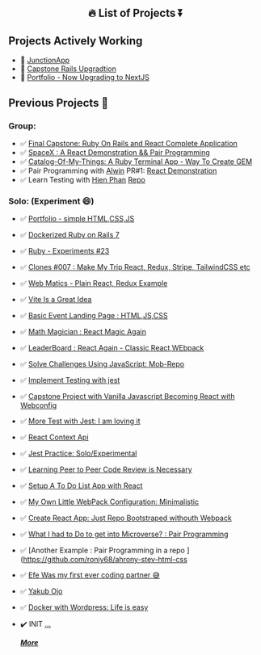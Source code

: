 <section id="title" align="center">
  
 # 🔥 List of Projects ⏬
 
</section>

<section id="projects">

## Projects Actively Working

- 🔨 [JunctionApp](https://github.com/hackjunction/JunctionApp)
- 🔨 [Capstone Rails Upgradtion](https://github.com/roniy68/capstone-rails/projects/1)
- 🔨 [Portfolio - Now Upgrading to NextJS](https://github.com/roniy68/portfolio)

## Previous Projects 🔽

### Group:
- ✅ [Final Capstone: Ruby On Rails and React Complete Application](https://github.com/roniy68/capstone-rails/projects/1)
- ✅ [SpaceX : A React Demonstration && Pair Programming](https://github.com/users/roniy68/projects/18)
- ✅ [Catalog-Of-My-Things: A Ruby Terminal App - Way To Create GEM](https://github.com/roniy68/catalog-of-my-things/projects/1)
- ✅ Pair Programming with [Alwin](https://github.com/Thoth1111) PR#1: [React Demonstration](https://github.com/roniy68/react-todolist/pull/1)
- ✅ Learn Testing with [Hien Phan](https://github.com/hienphan0111)  [Repo](https://github.com/roniy68/to-do-list-testing)

### Solo: (Experiment 😄) 
- ✅ [Portfolio - simple HTML,CSS,JS](https://github.com/roniy68/portfolio)
- ✅ [Dockerized Ruby on Rails 7](https://github.com/roniy68/blog-app-docked)
- ✅ [Ruby - Experiments #23](https://github.com/roniy68/catalog-of-my-things)
- ✅ [Clones #007 : Make My Trip React, Redux, Stripe, TailwindCSS etc](https://github.com/roniy68/make-my-trip-react-clone)
- ✅ [Web Matics - Plain React, Redux Example ](https://github.com/roniy68/web-matrics)
- ✅ [Vite Is a Great Idea](https://github.com/roniy68/react-context-tutorial)
- ✅ [Basic Event Landing Page : HTML,JS,CSS](https://github.com/roniy68/event-management)
- ✅ [Math Magician : React Magic Again](https://github.com/roniy68/math-magician)
- ✅ [LeaderBoard : React Again - Classic React,WEbpack](https://github.com/roniy68/leaderboard)
- ✅ [Solve Challenges Using JavaScript: Mob-Repo](https://github.com/roniy68/mob-repo)
- ✅ [Implement Testing with jest](https://github.com/roniy68/to-do-list-testing)
- ✅ [Capstone Project with Vanilla Javascript Becoming React with Webconfig](https://github.com/roniy68/capstone-js)
- ✅ [More Test with Jest: I am loving it](https://github.com/roniy68/jest-test)
- ✅ [React Context Api](https://github.com/roniy68/react-context-tutorial)
- ✅ [Jest Practice: Solo/Experimental](https://github.com/roniy68/jest-practice)
- ✅ [Learning Peer to Peer Code Review is Necessary](https://github.com/roniy68/to-do-list-review/pull/1)
- ✅ [Setup A To Do List App with React](https://github.com/roniy68/to-do-list)
- ✅ [My Own Little WebPack Configuration: Minimalistic](https://github.com/roniy68/webpack)
- ✅ [Create React App: Just Repo Bootstraped withouth Webpack](https://github.com/roniy68/letsreact)
- ✅ [What I had to Do to get into Microverse? : Pair Programming](https://github.com/roniy68/ahroniy-stev-css-review/pull/1)
- ✅ [Another Example : Pair Programming in a repo ](https://github.com/roniy68/ahrony-stev-html-css
- ✅ [Efe Was my first ever coding partner 😅](https://github.com/roniy68/efe-ahmed-html-css)
- ✅ [Yakub Ojo](https://github.com/roniy68/html-css-project)
- ✅ [Docker with Wordpress: Life is easy](https://github.com/roniy68/wordpress)
- ✔️ INIT [...](https://github.com/roniy68/init)


  ***[More](https://github.com/roniy68?tab=repositories)***

 </section>
